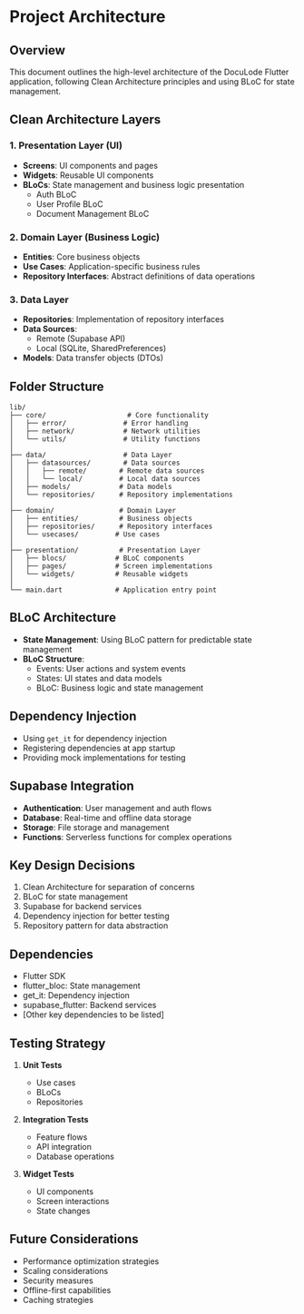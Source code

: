 # Project Architecture

## Overview
This document outlines the high-level architecture of the DocuLode Flutter application, following Clean Architecture principles and using BLoC for state management.

## Clean Architecture Layers

### 1. Presentation Layer (UI)
- **Screens**: UI components and pages
- **Widgets**: Reusable UI components
- **BLoCs**: State management and business logic presentation
  - Auth BLoC
  - User Profile BLoC
  - Document Management BLoC

### 2. Domain Layer (Business Logic)
- **Entities**: Core business objects
- **Use Cases**: Application-specific business rules
- **Repository Interfaces**: Abstract definitions of data operations

### 3. Data Layer
- **Repositories**: Implementation of repository interfaces
- **Data Sources**:
  - Remote (Supabase API)
  - Local (SQLite, SharedPreferences)
- **Models**: Data transfer objects (DTOs)

## Folder Structure
```
lib/
├── core/                    # Core functionality
│   ├── error/              # Error handling
│   ├── network/            # Network utilities
│   └── utils/              # Utility functions
│
├── data/                   # Data Layer
│   ├── datasources/        # Data sources
│   │   ├── remote/        # Remote data sources
│   │   └── local/         # Local data sources
│   ├── models/            # Data models
│   └── repositories/      # Repository implementations
│
├── domain/                # Domain Layer
│   ├── entities/          # Business objects
│   ├── repositories/      # Repository interfaces
│   └── usecases/         # Use cases
│
├── presentation/          # Presentation Layer
│   ├── blocs/            # BLoC components
│   ├── pages/            # Screen implementations
│   └── widgets/          # Reusable widgets
│
└── main.dart             # Application entry point
```

## BLoC Architecture
- **State Management**: Using BLoC pattern for predictable state management
- **BLoC Structure**:
  - Events: User actions and system events
  - States: UI states and data models
  - BLoC: Business logic and state management

## Dependency Injection
- Using `get_it` for dependency injection
- Registering dependencies at app startup
- Providing mock implementations for testing

## Supabase Integration
- **Authentication**: User management and auth flows
- **Database**: Real-time and offline data storage
- **Storage**: File storage and management
- **Functions**: Serverless functions for complex operations

## Key Design Decisions
1. Clean Architecture for separation of concerns
2. BLoC for state management
3. Supabase for backend services
4. Dependency injection for better testing
5. Repository pattern for data abstraction

## Dependencies
- Flutter SDK
- flutter_bloc: State management
- get_it: Dependency injection
- supabase_flutter: Backend services
- [Other key dependencies to be listed]

## Testing Strategy
1. **Unit Tests**
   - Use cases
   - BLoCs
   - Repositories

2. **Integration Tests**
   - Feature flows
   - API integration
   - Database operations

3. **Widget Tests**
   - UI components
   - Screen interactions
   - State changes

## Future Considerations
- Performance optimization strategies
- Scaling considerations
- Security measures
- Offline-first capabilities
- Caching strategies
